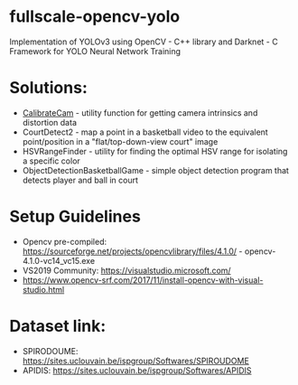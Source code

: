# fullscale-opencv-yolo
Implementation of YOLOv3 using OpenCV - C++ library and Darknet - C Framework for YOLO Neural Network Training

# Solutions:
- [CalibrateCam](https://github.com/gigabooksite/fullscale-opencv-yolo/wiki/CalibrateCam-How-To) - utility function for getting camera intrinsics and distortion data
- CourtDetect2 - map a point in a basketball video to the equivalent point/position in a "flat/top-down-view court" image
- HSVRangeFinder - utility for finding the optimal HSV range for isolating a specific color
- ObjectDetectionBasketballGame - simple object detection program that detects player and ball in court

# Setup Guidelines
- Opencv pre-compiled: https://sourceforge.net/projects/opencvlibrary/files/4.1.0/
           - opencv-4.1.0-vc14_vc15.exe
- VS2019 Community: https://visualstudio.microsoft.com/
- https://www.opencv-srf.com/2017/11/install-opencv-with-visual-studio.html

# Dataset link:
- SPIRODOUME: https://sites.uclouvain.be/ispgroup/Softwares/SPIROUDOME
- APIDIS: https://sites.uclouvain.be/ispgroup/Softwares/APIDIS
